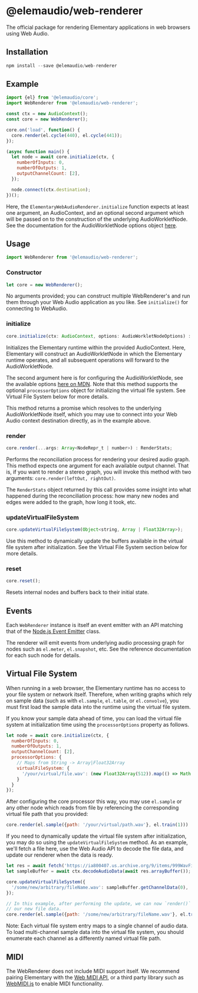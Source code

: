 # @elemaudio/web-renderer

The official package for rendering Elementary applications in web browsers using Web Audio.

## Installation

```js
npm install --save @elemaudio/web-renderer
```

## Example

```js
import {el} from '@elemaudio/core';
import WebRenderer from '@elemaudio/web-renderer';

const ctx = new AudioContext();
const core = new WebRenderer();

core.on('load', function() {
  core.render(el.cycle(440), el.cycle(441));
});

(async function main() {
  let node = await core.initialize(ctx, {
    numberOfInputs: 0,
    numberOfOutputs: 1,
    outputChannelCount: [2],
  });

  node.connect(ctx.destination);
})();
```

Here, the `ElementaryWebAudioRenderer.initialize` function expects at least one argument, an AudioContext,
and an optional second argument which will be passed on to the construction of the underlying AudioWorkletNode.
See the documentation for the AudioWorkletNode options object [here](https://developer.mozilla.org/en-US/docs/Web/API/AudioWorkletNode/AudioWorkletNode).

## Usage

```js
import WebRenderer from '@elemaudio/web-renderer';
```

### Constructor

```js
let core = new WebRenderer();
```

No arguments provided; you can construct multiple WebRenderer's and run them through your
Web Audio application as you like. See `initialize()` for connecting to WebAudio.

### initialize

```js
core.initialize(ctx: AudioContext, options: AudioWorkletNodeOptions) : Promise<WebAudioNode>`
```

Initializes the Elementary runtime within the provided AudioContext. Here, Elementary will construct
an AudioWorkletNode in which the Elementary runtime operates, and all subsequent operations will forward
to the AudioWorkletNode.

The second argument here is for configuring the AudioWorkletNode, see the available options [here on MDN](https://developer.mozilla.org/en-US/docs/Web/API/AudioWorkletNode/AudioWorkletNode). Note that this method supports the optional `processorOptions` object for initializing the virtual file system. See Virtual File System below for more details.

This method returns a promise which resolves to the underlying AudioWorkletNode itself, which you may use
to connect into your Web Audio context destination directly, as in the example above.

### render

```js
core.render(...args: Array<NodeRepr_t | number>) : RenderStats;
```

Performs the reconciliation process for rendering your desired audio graph. This method expects one argument
for each available output channel. That is, if you want to render a stereo graph, you will invoke this method
with two arguments: `core.render(leftOut, rightOut)`.

The `RenderStats` object returned by this call provides some insight into what happened during the reconciliation
process: how many new nodes and edges were added to the graph, how long it took, etc.

### updateVirtualFileSystem

```js
core.updateVirtualFileSystem(Object<string, Array | Float32Array>);
```

Use this method to dynamically update the buffers available in the virtual file system after initialization. See the
Virtual File System section below for more details.

### reset

```js
core.reset();
```

Resets internal nodes and buffers back to their initial state.

## Events

Each `WebRenderer` instance is itself an event emitter with an API matching that of the [Node.js Event Emitter](https://nodejs.org/api/events.html#class-eventemitter)
class.

The renderer will emit events from underlying audio processing graph for nodes such as `el.meter`, `el.snapshot`, etc. See
the reference documentation for each such node for details.

## Virtual File System

When running in a web browser, the Elementary runtime has no access to your file system or network itself.
Therefore, when writing graphs which rely on sample data (such as with `el.sample`, `el.table`, or `el.convolve`),
you must first load the sample data into the runtime using the virtual file system.

If you know your sample data ahead of time, you can load the virtual file system at initialization time using the
`processorOptions` property as follows.

```js
let node = await core.initialize(ctx, {
  numberOfInputs: 0,
  numberOfOutputs: 1,
  outputChannelCount: [2],
  processorOptions: {
    // Maps from String -> Array|Float32Array
    virtualFileSystem: {
      '/your/virtual/file.wav': (new Float32Array(512)).map(() => Math.random()),
    }
  }
});
```

After configuring the core processor this way, you may use `el.sample` or any other node which
reads from file by referencing the corresponding virtual file path that you provided:

```js
core.render(el.sample({path: '/your/virtual/path.wav'}, el.train(1)))
```

If you need to dynamically update the virtual file system after initialization, you may do so
using the `updateVirtualFileSystem` method. As an example, we'll fetch a file here, use the Web Audio API
to decode the file data, and update our renderer when the data is ready.

```js
let res = await fetch('https://ia800407.us.archive.org/9/items/999WavFiles/10.mp3');
let sampleBuffer = await ctx.decodeAudioData(await res.arrayBuffer());

core.updateVirtualFileSystem({
  '/some/new/arbitrary/fileName.wav': sampleBuffer.getChannelData(0),
});

// In this example, after performing the update, we can now `render()` a new graph which references
// our new file data.
core.render(el.sample({path: '/some/new/arbitrary/fileName.wav'}, el.train(1)))
```

Note: Each virtual file system entry maps to a single channel of audio data. To load multi-channel sample
data into the virtual file system, you should enumerate each channel as a differently named virtual file path.

## MIDI

The WebRenderer does not include MIDI support itself. We recommend pairing Elementary with the
[Web MIDI API](https://developer.mozilla.org/en-US/docs/Web/API/Web_MIDI_API), or a third
party library such as [WebMIDI.js](https://webmidijs.org/) to enable MIDI functionality.

